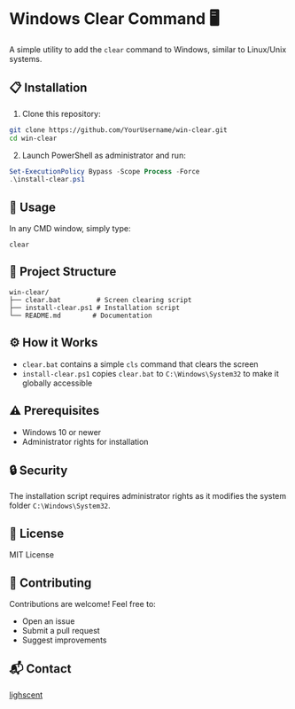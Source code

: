 # Windows Clear Command 🖥️

A simple utility to add the `clear` command to Windows, similar to Linux/Unix systems.

## 📋 Installation

1. Clone this repository:

```bash
git clone https://github.com/YourUsername/win-clear.git
cd win-clear
```

2. Launch PowerShell as administrator and run:

```powershell
Set-ExecutionPolicy Bypass -Scope Process -Force
.\install-clear.ps1
```

## 🚀 Usage

In any CMD window, simply type:

```batch
clear
```

## 📁 Project Structure

```
win-clear/
├── clear.bat         # Screen clearing script
├── install-clear.ps1 # Installation script
└── README.md        # Documentation
```

## ⚙️ How it Works

- `clear.bat` contains a simple `cls` command that clears the screen
- `install-clear.ps1` copies `clear.bat` to `C:\Windows\System32` to make it globally accessible

## ⚠️ Prerequisites

- Windows 10 or newer
- Administrator rights for installation

## 🔒 Security

The installation script requires administrator rights as it modifies the system folder `C:\Windows\System32`.

## 📄 License

MIT License

## 👥 Contributing

Contributions are welcome! Feel free to:

- Open an issue
- Submit a pull request
- Suggest improvements

## 📬 Contact

[lighscent](https://github.com/lighscent)